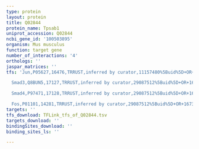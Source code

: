 ```yaml
---
type: protein
layout: protein
title: Q02844
protein_name: Tpsab1
uniprot_accession: Q02844
ncbi_gene_id: '100503895'
organism: Mus musculus
function: target gene
number_of_interactions: '4'
orthologs: ''
jaspar_matrices: ''
tfs: 'Jun,P05627,16476,TRRUST,inferred by curator,11157480%5Buid%5D+OR+29087512%5Buid%5D+OR+16730810%5Buid%5D,Yes

  Smad3,Q8BUN5,17127,TRRUST,inferred by curator,29087512%5Buid%5D+OR+16730810%5Buid%5D,Yes

  Smad4,P97471,17128,TRRUST,inferred by curator,29087512%5Buid%5D+OR+16730810%5Buid%5D,Yes

  Fos,P01101,14281,TRRUST,inferred by curator,29087512%5Buid%5D+OR+16730810%5Buid%5D,Yes'
targets: ''
tfs_download: TFLink_tfs_of_Q02844.tsv
targets_download: ''
bindingSites_download: ''
binding_sites_ls: ''

---
```

